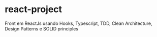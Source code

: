 # react-project
Front em ReactJs usando Hooks, Typescript, TDD, Clean Architecture, Design Patterns e SOLID principles
